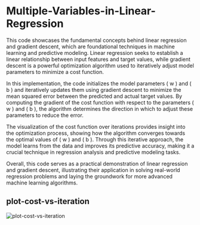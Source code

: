 # Multiple-Variables-in-Linear-Regression
This code showcases the fundamental concepts behind linear regression and gradient descent, which are foundational techniques in machine learning and predictive modeling. Linear regression seeks to establish a linear relationship between input features and target values, while gradient descent is a powerful optimization algorithm used to iteratively adjust model parameters to minimize a cost function.

In this implementation, the code initializes the model parameters \( w \) and \( b \) and iteratively updates them using gradient descent to minimize the mean squared error between the predicted and actual target values. By computing the gradient of the cost function with respect to the parameters \( w \) and \( b \), the algorithm determines the direction in which to adjust these parameters to reduce the error.

The visualization of the cost function over iterations provides insight into the optimization process, showing how the algorithm converges towards the optimal values of \( w \) and \( b \). Through this iterative approach, the model learns from the data and improves its predictive accuracy, making it a crucial technique in regression analysis and predictive modeling tasks.

Overall, this code serves as a practical demonstration of linear regression and gradient descent, illustrating their application in solving real-world regression problems and laying the groundwork for more advanced machine learning algorithms.
## plot-cost-vs-iteration
![plot-cost-vs-iteration](https://github.com/UMMY87/Multiple-Variables-in-Linear-Regression/assets/117314436/03bd089b-c86a-45ca-83c8-fc5dd2066365)
